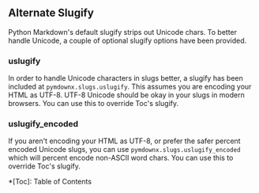 ## Alternate Slugify

Python Markdown's default slugify strips out Unicode chars. To better handle Unicode, a couple of optional slugify options have been provided.

### uslugify

In order to handle Unicode characters in slugs better, a slugify has been included at `pymdownx.slugs.uslugify`.  This assumes you are encoding your HTML as UTF-8.  UTF-8 Unicode should be okay in your slugs in modern browsers.  You can use this to override Toc's slugify.

### uslugify_encoded

If you aren't encoding your HTML as UTF-8, or prefer the safer percent encoded Unicode slugs, you can use `pymdownx.slugs.uslugify_encoded` which will percent encode non-ASCII word chars.  You can use this to override Toc's slugify.

*[Toc]: Table of Contents
